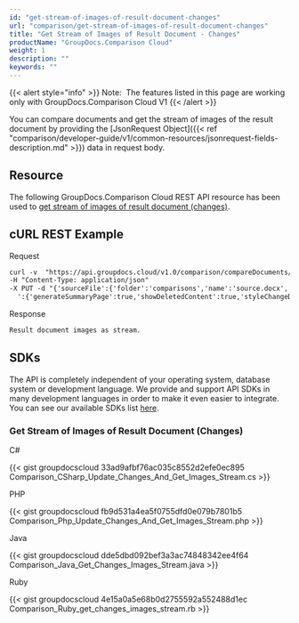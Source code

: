 ```yaml
---
id: "get-stream-of-images-of-result-document-changes"
url: "comparison/get-stream-of-images-of-result-document-changes"
title: "Get Stream of Images of Result Document - Changes"
productName: "GroupDocs.Comparison Cloud"
weight: 1
description: ""
keywords: ""
---
```


{{< alert style="info" >}}
Note:  The features listed in this page are working only with GroupDocs.Comparison Cloud V1
{{< /alert >}}

You can compare documents and get the stream of images of the result document by providing the [JsonRequest Object]({{< ref "comparison/developer-guide/v1/common-resources/jsonrequest-fields-description.md" >}}) data in request body.

## Resource ##

The following GroupDocs.Comparison Cloud REST API resource has been used to [get stream of images of result document (changes)](https://apireference.groupdocs.cloud/comparison/#!/Changes/PutChangesImagesStream).

## cURL REST Example ##

 Request

```html
curl -v  "https://api.groupdocs.cloud/v1.0/comparison/compareDocuments/changes/stream/images?appsid#XXXX&#x26;signature#XXX-XX"
-H "Content-Type: application/json"
-X PUT -d "{'sourceFile':{'folder':'comparisons','name':'source.docx','password':''},'targetFiles':[{'folder':'comparisons','name':'target.docx','password':''}],'settings
  ':{'generateSummaryPage':true,'showDeletedContent':true,'styleChangeDetection':true,'insertedItemsStyle':{'color':'Blue','beginSeparatorString':'','endSeparatorString':'','bold':false,'italic':false,'strikeThrough':false},'deletedItemsStyle':{'color':'Red','beginSeparatorString':'','endSeparatorString':'','bold':false,'italic':false,'strikeThrough':false},'styleChangedItemsStyle':{'color':'Green','beginSeparatorString':'','endSeparatorString':'','bold':false,'italic':false,'strikeThrough':false},'wordsSeparatorChars':[],'detailLevel':'Low','useFramesForDelInsElements':false,'calculateComponentCoordinates':false,'markDeletedInsertedContentDeep':false},'changes':[{'id':0,'action':'Reject'},{'id':1,'action':'Reject'}]}"
```

 Response

```html
Result document images as stream.
```

## SDKs ##

The API is completely independent of your operating system, database system or development language. We provide and support API SDKs in many development languages in order to make it even easier to integrate. You can see our available SDKs list [here](https://github.com/groupdocs-comparison-cloud).

### Get Stream of Images of Result Document (Changes) ###

C#

{{< gist groupdocscloud 33ad9afbf76ac035c8552d2efe0ec895 Comparison_CSharp_Update_Changes_And_Get_Images_Stream.cs >}}

PHP

{{< gist groupdocscloud fb9d531a4ea5f0755dfd0e079b7801b5 Comparison_Php_Update_Changes_And_Get_Images_Stream.php >}}

Java

{{< gist groupdocscloud dde5dbd092bef3a3ac74848342ee4f64 Comparison_Java_Get_Changes_Images_Stream.java >}}

Ruby

{{< gist groupdocscloud 4e15a0a5e68b0d2755592a552488d1ec Comparison_Ruby_get_changes_images_stream.rb >}}
